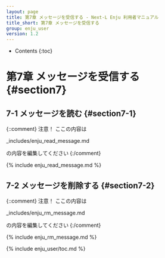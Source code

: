 ```yaml
---
layout: page
title: 第7章 メッセージを受信する - Next-L Enju 利用者マニュアル
title_short: 第7章 メッセージを受信する
group: enju_user
version: 1.2
---
```


* Contents
{:toc}

第7章 メッセージを受信する {#section7}
==========================================

7-1 メッセージを読む {#section7-1}
--------------------------------------

{::comment} 
注意！ ここの内容は 

_includes/enju_read_message.md

の内容を編集してください 
{:/comment}

{% include enju_read_message.md %} 

7-2 メッセージを削除する {#section7-2}
--------------------------------------

{::comment} 
注意！ ここの内容は 

_includes/enju_rm_message.md

の内容を編集してください 
{:/comment}

{% include enju_rm_message.md %} 

{% include enju_user/toc.md %}
